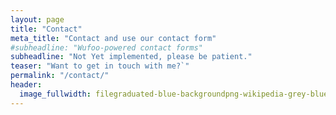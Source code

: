 ```yaml
---
layout: page
title: "Contact"
meta_title: "Contact and use our contact form"
#subheadline: "Wufoo-powered contact forms"
subheadline: "Not Yet implemented, please be patient."
teaser: "Want to get in touch with me?`"
permalink: "/contact/"
header: 
  image_fullwidth: filegraduated-blue-backgroundpng-wikipedia-grey-blue-png-1000_500.png
---
```



